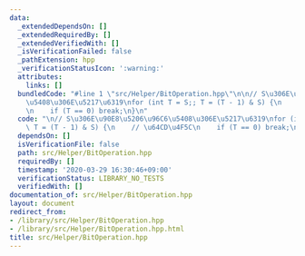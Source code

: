 ```yaml
---
data:
  _extendedDependsOn: []
  _extendedRequiredBy: []
  _extendedVerifiedWith: []
  _isVerificationFailed: false
  _pathExtension: hpp
  _verificationStatusIcon: ':warning:'
  attributes:
    links: []
  bundledCode: "#line 1 \"src/Helper/BitOperation.hpp\"\n\n// S\u306E\u90E8\u5206\u96C6\
    \u5408\u306E\u5217\u6319\nfor (int T = S;; T = (T - 1) & S) {\n    // \u64CD\u4F5C\
    \n    if (T == 0) break;\n}\n"
  code: "\n// S\u306E\u90E8\u5206\u96C6\u5408\u306E\u5217\u6319\nfor (int T = S;;\
    \ T = (T - 1) & S) {\n    // \u64CD\u4F5C\n    if (T == 0) break;\n}\n"
  dependsOn: []
  isVerificationFile: false
  path: src/Helper/BitOperation.hpp
  requiredBy: []
  timestamp: '2020-03-29 16:30:46+09:00'
  verificationStatus: LIBRARY_NO_TESTS
  verifiedWith: []
documentation_of: src/Helper/BitOperation.hpp
layout: document
redirect_from:
- /library/src/Helper/BitOperation.hpp
- /library/src/Helper/BitOperation.hpp.html
title: src/Helper/BitOperation.hpp
---
```

